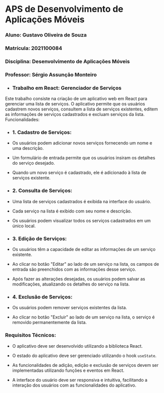 # APS de Desenvolvimento de Aplicações Móveis
### Aluno: Gustavo Oliveira de Souza
### Matrícula: 2021100084  
### Disciplina: Desenvolvimento de Aplicações Móveis
### Professor: Sérgio Assunção Monteiro
- ### Trabalho em React: Gerenciador de Serviços
Este trabalho consiste na criação de um aplicativo web em React para gerenciar uma lista de serviços. O
aplicativo permite que os usuários cadastrem novos serviços, consultem a lista de serviços existentes,
editem as informações de serviços cadastrados e excluam serviços da lista.
Funcionalidades:
- ### 1. Cadastro de Serviços:
 + Os usuários podem adicionar novos serviços fornecendo um nome e uma descrição.
 - Um formulário de entrada permite que os usuários insiram os detalhes do serviço desejado.
 + Quando um novo serviço é cadastrado, ele é adicionado à lista de serviços existente.
- ### 2. Consulta de Serviços:
 + Uma lista de serviços cadastrados é exibida na interface do usuário.
 - Cada serviço na lista é exibido com seu nome e descrição.
 + Os usuários podem visualizar todos os serviços cadastrados em um único local.
- ### 3. Edição de Serviços:   
 + Os usuários têm a capacidade de editar as informações de um serviço existente.
 - Ao clicar no botão "Editar" ao lado de um serviço na lista, os campos de entrada são preenchidos com
as informações desse serviço.
 + Após fazer as alterações desejadas, os usuários podem salvar as modificações, atualizando os
detalhes do serviço na lista.
- ### 4. Exclusão de Serviços: 
 + Os usuários podem remover serviços existentes da lista.
 - Ao clicar no botão "Excluir" ao lado de um serviço na lista, o serviço é removido permanentemente
da lista.
### Requisitos Técnicos:
- O aplicativo deve ser desenvolvido utilizando a biblioteca React.
+ O estado do aplicativo deve ser gerenciado utilizando o hook `useState`.
- As funcionalidades de adição, edição e exclusão de serviços devem ser implementadas utilizando
funções e eventos em React.
+ A interface do usuário deve ser responsiva e intuitiva, facilitando a interação dos usuários com as
funcionalidades do aplicativo.
